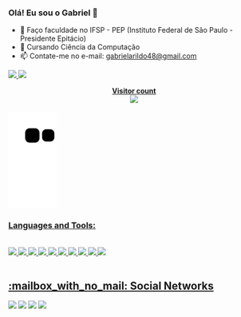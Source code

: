 ### Olá! Eu sou o Gabriel 👋

- 🌱 Faço faculdade no IFSP - PEP (Instituto Federal de São Paulo - Presidente Epitácio)
- 👯 Cursando Ciência da Computação
- 📫 Contate-me no e-mail: gabrielarildo48@gmail.com

<div>
    <a href="https://github.com/gabrielarildo">
        <img height="180em"
            src="https://github-readme-stats.vercel.app/api?username=gabrielarildo&show_icons=true&theme=dark&include_all_commits=true&count_private=true" />
        <img height="170em"
            src="https://github-readme-stats.vercel.app/api/top-langs/?username=gabrielarildo&layout=compact&langs_count=7&theme=dark" />
</div>

</p>

<p align="center">
    <b>Visitor count</b><br>
    <img src="https://profile-counter.glitch.me/gabrielarildo/count.svg" />
</p>

   ![Snake animation](https://github.com/gabrielarildo/gabrielarildo/blob/output/github-contribution-grid-snake.svg)
  
 ### Languages and Tools:
  
<div style="display: inline_block"><br>
    <img height="40" src="https://cdn.jsdelivr.net/gh/devicons/devicon/icons/vscode/vscode-original.svg" />
    <img height="40" src="https://cdn.jsdelivr.net/gh/devicons/devicon/icons/bash/bash-plain.svg" />
    <img height="40" src="https://cdn.jsdelivr.net/gh/devicons/devicon/icons/c/c-original.svg" />
    <img height="40" src="https://cdn.jsdelivr.net/gh/devicons/devicon/icons/git/git-original.svg" />
    <img height="40" src="https://cdn.jsdelivr.net/gh/devicons/devicon/icons/github/github-original.svg" />
    <img height="40" src="https://cdn.jsdelivr.net/gh/devicons/devicon/icons/java/java-original.svg" />
    <img height="40" src="https://cdn.jsdelivr.net/gh/devicons/devicon/icons/jira/jira-original.svg" />
    <img height="40" src="https://cdn.jsdelivr.net/gh/devicons/devicon/icons/mysql/mysql-original.svg" />
    <img height="40" src="https://cdn.jsdelivr.net/gh/devicons/devicon/icons/html5/html5-original.svg" />
    <img height="40" src="https://cdn.jsdelivr.net/gh/devicons/devicon/icons/css3/css3-original.svg" />
</div>

</br>

<h2>:mailbox_with_no_mail: Social Networks</h2>

<div>
    <a href="https://www.instagram.com/gabriel.g_fa/" target="_blank"><img
            src="https://img.shields.io/badge/-Instagram-%23E4405F?style=for-the-badge&logo=instagram&logoColor=white"
            target="_blank"></a>
    <a href="https://www.twitch.tv/mitakisuki" target="_blank"><img
            src="https://img.shields.io/badge/Twitch-9146FF?style=for-the-badge&logo=twitch&logoColor=white"
            target="_blank"></a>
    <a href="mailto:gabrielarildo48@gmail.com"><img
            src="https://img.shields.io/badge/-Gmail-%23333?style=for-the-badge&logo=gmail&logoColor=white"
            target="_blank"></a>
    <a href="https://www.linkedin.com/in/gabriel-arildo-74720120a/" target="_blank"><img
            src="https://img.shields.io/badge/-LinkedIn-%230077B5?style=for-the-badge&logo=linkedin&logoColor=white"
            target="_blank"></a>
</div>
  

 
